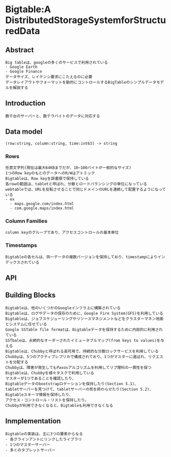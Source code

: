 # Bigtable:A DistributedStorageSystemforStructuredData
## Abstract
    Big tableは、googleの多くのサービスで利用されている
    - Google Earth
    - Google Finance
    データサイズ、レイテンシ要求にこたえるのに必要
    データレイアウトやフォーマットを動的にコントロールするBigTableのシンプルデータモデルを解説する
## Introduction
    数千台のサーバーと、数テラバイトのデータに対応する
    
## Data model
    (row:string, column:string, time:int63) -> string
### Rows
    任意文字列(現在は最大64KBまでだが、10~100バイトが一般的なサイズ)
    1つのRow keyのもとのデータへのR/Wはアトミック
    Bigtableは、Row keyを辞書順で保持している
    各rowの範囲は、tabletと呼ばれ、分散とロードバランシングの単位になっている
    webtableでは、URLを反転させることで同じドメインのURLを連続して配置するようになっている
    - ex
      - maps.google.com/index.html
      - com.google.maps/index.html
### Column Families
    column keyのグループであり、アクセスコントロールの基本単位
### Timestamps
    Bigtableの各セルは、同一データの複数バージョンを保持しており、timestampによりインデックスされている
## API
## Building Blocks
    Bigtableは、他のいくつかのGoogleインフラ上に構築されている
    Bigtableは、ログやデータの保存のために、Google Fire System(GFS)を利用している
    Bigtableは、ジョブスケジューリングやリソースマネジメントなどをクラスターマネン地面とシステムに任せている
    Google SSTable file formatは、Bigtableデータを保持するために内部的に利用されている
    SSTbaleは、永続的なオーダーされたイミュータブルマップ(from keys to values)を与える
    Bigtableは、Chubbyと呼ばれる高可用で、持続的な分散ロックサービスを利用している
    Chubbyは、5つのアクティブレプリカで構成されており、1つがマスターに選ばれ、リクエストを分配する
    Chubbyは、障害が発生してもPaxosアルゴリズムを利用してリプ理科の一貫性を保つ
    Bigtableは、Chubbyを様々タスクで利用している
    マスターが1つであることを確認したり、
    Bigtableデータのbootstrapロケーションを保持したり(Section 5.1)、
    tabletサーバーを見つけて、tabletサーバーの死を終わらせたり(Section 5.2)、
    Bigtableスキーマ情報を保持したり、
    アクセス・コントロール・リストを保持したり。
    Chubbyが利用できなくなると、Bigtableも利用できなくなる
## Inmplementation
    Bigtableの実装は、主に3つの要素からなる
    - 各クラインアントにリンクしたライブラリ
    - 1つのマスターサーバー
    - 多くのタブレットサーバー
    
    
